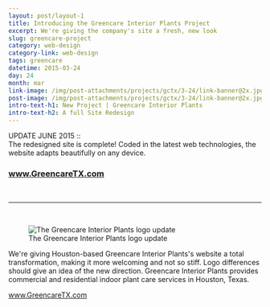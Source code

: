```yaml
---
layout: post/layout-1
title: Introducing the Greencare Interior Plants Project
excerpt: We're giving the company's site a fresh, new look
slug: greencare-project
category: web-design
category-link: web-design
tags: greencare
datetime: 2015-03-24
day: 24
month: mar
link-image: /img/post-attachments/projects/gctx/3-24/link-banner@2x.jpg
post-image: /img/post-attachments/projects/gctx/3-24/link-banner@2x.jpg
intro-text-h1: New Project | Greencare Interior Plants
intro-text-h2: A full Site Redesign
---
```

<article id="greencare-project">
	<div class="row side-padding text-center" id="two">
		<p>UPDATE JUNE 2015 :: <br>The redesigned site is complete! Coded in the latest web technologies, the website adapts beautifully on any device.</p>
		<h3><a href="http://greencaretx.com" class="underlined header" target="_blank">www.GreencareTX.com</a></h3>
	</div>
	<br>
	<hr>
	<br>
	<div class="row side-padding margin-bottom" id="one">
		<figure>
			<img src="{{ site.blog_cdn }}/img/post-attachments/projects/gctx/3-24/link-banner@2x.jpg" alt="The Greencare Interior Plants logo update">
			<figcaption>The Greencare Interior Plants logo update</figcaption>
		</figure>
		<div class="verbiage">
			<p>We're giving Houston-based Greencare Interior Plants's website a total transformation, making it more welcoming and not so stiff. Logo differences should give an idea of the new direction. Greencare Interior Plants provides commercial and residential indoor plant care services in Houston, Texas.</p>
			<a href="http://greencaretx.com" class="underlined header" target="_blank">www.GreencareTX.com</a>
		</div>
	</div>
</article>